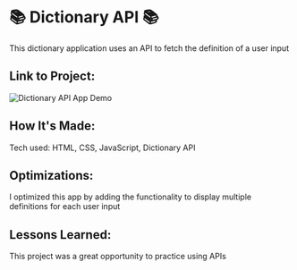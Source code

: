 # 📚 Dictionary API 📚

This dictionary application uses an API to fetch the definition of a user input

## Link to Project: 

![Dictionary API App Demo](https://github.com/cat-goncalves/simple-api-bootcamp/blob/answer/css/img/dictionary-api-demo.gif?raw=true)


## How It's Made:
Tech used: HTML, CSS, JavaScript, Dictionary API


## Optimizations:
I optimized this app by adding the functionality to display multiple definitions for each user input


## Lessons Learned:
This project was a great opportunity to practice using APIs
